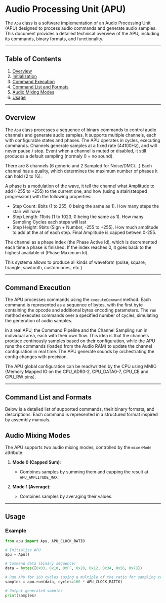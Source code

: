 # Audio Processing Unit (APU)

The `Apu` class is a software implementation of an Audio Processing Unit (APU) designed to process audio commands and generate audio samples. This document provides a detailed technical overview of the APU, including its commands, binary formats, and functionality.

---

## Table of Contents

1. [Overview](#overview)
2. [Initialization](#initialization)
3. [Command Execution](#command-execution)
4. [Command List and Formats](#command-list-and-formats)
5. [Audio Mixing Modes](#audio-mixing-modes)
6. [Usage](#usage)

---

## Overview

The `Apu` class processes a sequence of binary commands to control audio channels and generate audio samples. It supports multiple channels, each with configurable states and phases. The APU operates in cycles, executing commands. Channels generate samples at a fixed rate (44100Hz), and will never pause / stop. Event when a channel is muted or disabled, it still produces a default sampling (normaly 0 = no sound).

There are 8 channels (6 generic and 2 Sampled for Noise/DMC/...)
Each channel has a quality, which determines the maximum number of phases it can hold (2 to 16).

A phase is a modulation of the wave, it tell the channel what Amplitude to add (-255 to +255) to the current one, and how (using a stair/stepped progression) with the following properties:

- Step Count: 8bits (1 to 255, 0 being the same as 1). How many steps the stair will have
- Step Length: 11bits (1 to 1023, 0 being the same as 1). How many Sampling Cycles each steps will last
- Step Height: 9bits (Sign + Number, -255 to +255). How much amplitude to add at the at of each step. Final Amplitude is capped betwen 0-255.

The channel as a phase index (the Phase Active Id), which is decremented each time a phase is finished. If the index reaches 0, it goes back to the highest available id (Phase Maximum Id).

This systema allows to produce all kinds of waveform (pulse, square, triangle, sawtooth, custom ones, etc.)

---

## Command Execution

The APU processes commands using the `executeCommand` method. Each command is represented as a sequence of bytes, with the first byte containing the opcode and additional bytes encoding parameters. The `run` method executes commands over a specified number of cycles, simulating the generation of audio samples.

In a real APU, the Command Pipeline and the Channel Sampling run in individual area, each with their own flow. This idea is that the channels produce continously samples based on their configuration, while the APU runs the commands (loaded from the Audio RAM) to update the channel configuration in real time. The APU generate sounds by orchestrating the config changes with precision.

The APU global configuration can be read/written by the CPU using MMIO (Memory Mapped IO on the CPU_ADR0-2, CPU_DATA0-7, CPU_CE and CPU_RW pins).

---

## Command List and Formats

Below is a detailed list of supported commands, their binary formats, and descriptions. Each command is represented in a structured format inspired by assembly manuals.

## Audio Mixing Modes

The APU supports two audio mixing modes, controlled by the `mixerMode` attribute:

1. **Mode 0 (Capped Sum)**:
     - Combines samples by summing them and capping the result at `APU_AMPLITUDE_MAX`.

2. **Mode 1 (Average)**:
     - Combines samples by averaging their values.

---

## Usage

### Example

```python
from apu import Apu, APU_CLOCK_RATIO

# Initialize APU
apu = Apu()

# Command data (binary sequence)
data = bytes([0x03, 0x10, 0xFF, 0x20, 0x12, 0x34, 0x56, 0x78])

# Run APU for 160 cycles (using a multiple of the ratio for sampling coherence)
samples = apu.run(data, cycles=160 * APU_CLOCK_RATIO)

# Output generated samples
print(samples)
```